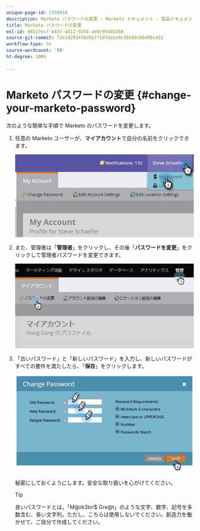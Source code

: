 ```yaml
---
unique-page-id: 2359916
description: Marketo パスワードの変更 - Marketo ドキュメント - 製品ドキュメント
title: Marketo パスワードの変更
exl-id: 06527ecf-b437-4d12-9254-ae0c95485d58
source-git-commit: 72e1d29347bd5b77107da1e9c30169cb6490c432
workflow-type: ht
source-wordcount: '99'
ht-degree: 100%

---
```


# Marketo パスワードの変更 {#change-your-marketo-password}

次のような簡単な手順で Marketo のパスワードを変更します。

1. 任意の Marketo ユーザーが、**マイアカウント**&#x200B;で自分の名前をクリックできます。

   ![](assets/image2015-11-10-10-3a40-3a8.png)

1. また、管理者は「**管理者**」をクリックし、その後「**パスワードを変更**」をクリックして管理者パスワードを変更できます。

   ![](assets/image2014-9-10-9-3a43-3a47.png)

1. 「古いパスワード」と「新しいパスワード」を入力し、新しいパスワードがすべての要件を満たしたら、「**保存**」をクリックします。

   ![](assets/image2014-9-10-9-3a44-3a2.png)

   秘密にしておくようにします。安全な取り扱いを心がけてください。

   >[!TIP]
   >
   >良いパスワードとは。「M@rk3to!$ Gre@t」のような文字、数字、記号を多数含む、長い文字列。ただし、こちらは使用しないでください。創造力を働かせて、ご自分で作成してください。
